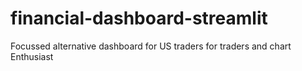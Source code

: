 # financial-dashboard-streamlit
Focussed alternative dashboard for US traders for traders and chart Enthusiast 
